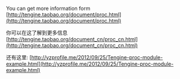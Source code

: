 You can get more information form [http://tengine.taobao.org/document/proc.html](http://tengine.taobao.org/document/proc.html)

你可以在这了解到更多信息 [http://tengine.taobao.org/document_cn/proc_cn.html](http://tengine.taobao.org/document_cn/proc_cn.html)

还有这里: [http://yzprofile.me/2012/09/25/Tengine-proc-module-example.html](http://yzprofile.me/2012/09/25/Tengine-proc-module-example.html)

